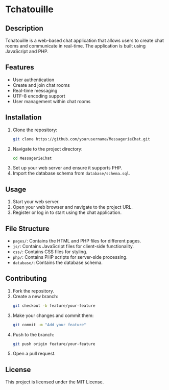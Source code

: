 # Tchatouille

## Description
Tchatouille is a web-based chat application that allows users to create chat rooms and communicate in real-time. The application is built using JavaScript and PHP.

## Features
- User authentication
- Create and join chat rooms
- Real-time messaging
- UTF-8 encoding support
- User management within chat rooms

## Installation
1. Clone the repository:
    ```sh
    git clone https://github.com/yourusername/MessagerieChat.git
    ```
2. Navigate to the project directory:
    ```sh
    cd MessagerieChat
    ```
3. Set up your web server and ensure it supports PHP.
4. Import the database schema from `database/schema.sql`.

## Usage
1. Start your web server.
2. Open your web browser and navigate to the project URL.
3. Register or log in to start using the chat application.

## File Structure
- `pages/`: Contains the HTML and PHP files for different pages.
- `js/`: Contains JavaScript files for client-side functionality.
- `css/`: Contains CSS files for styling.
- `php/`: Contains PHP scripts for server-side processing.
- `database/`: Contains the database schema.

## Contributing
1. Fork the repository.
2. Create a new branch:
    ```sh
    git checkout -b feature/your-feature
    ```
3. Make your changes and commit them:
    ```sh
    git commit -m "Add your feature"
    ```
4. Push to the branch:
    ```sh
    git push origin feature/your-feature
    ```
5. Open a pull request.

## License
This project is licensed under the MIT License.